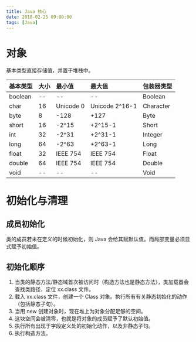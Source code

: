 ```yaml
---
title: Java 核心
date: 2018-02-25 09:00:00
tags: [Java]
---
```


# 对象

基本类型直接存储值，并置于堆栈中。

|基本类型|大小|最小值   |最大值        |包装器类型|
|:-------|:---|:--------|:-------------|:---------|
|boolean |--  |--       |--            |Boolean   |
|char    |16  |Unicode 0|Unicode 2^16-1|Character |
|byte    |8   |-128     |+127          |Byte      |
|short   |16  |-2^15    |+2^15-1       |Short     |
|int     |32  |-2^31    |+2^31-1       |Integer   |
|long    |64  |-2^63    |+2^63-1       |Long      |
|float   |32  |IEEE 754 |IEEE 754      |Float     |
|double  |64  |IEEE 754 |IEEE 754      |Double    |
|void    |--  |--       |--            |Void      |

# 初始化与清理

## 成员初始化

类的成员若未在定义的时候初始化，则 Java 会给其赋默认值。而局部变量必须显式赋予初始值。

## 初始化顺序

1. 当类的静态方法/静态域首次被访问时（构造方法也是静态方法），类加载器会查找类路径，定位 xx.class 文件。
2. 载入 xx.class 文件，创建一个 Class 对象。执行所有有关静态初始化的动作（包括静态子句）。
3. 当用 new 创建对象时，现在堆上为对象分配足够的空间。
4. 这块空间会被清零，也就是将对象的成员赋予了默认初始值。
5. 执行所有出现于字段定义处的初始化动作，以及非静态子句。
6. 执行构造方法。
